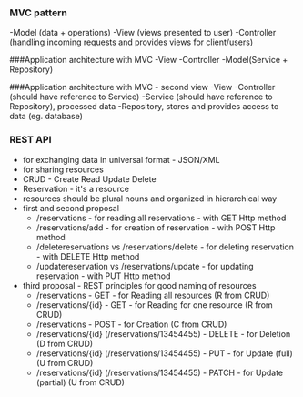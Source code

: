 ### MVC pattern
-Model (data + operations)
-View (views presented to user)
-Controller (handling incoming requests and provides views for client/users)

###Application architecture with MVC
-View
-Controller
-Model(Service + Repository)

###Application architecture with MVC - second view
-View
-Controller (should have reference to Service)
-Service (should have reference to Repository), processed data
-Repository, stores and provides access to data (eg. database)

### REST API
- for exchanging data in universal format - JSON/XML
- for sharing resources
- CRUD - Create Read Update Delete
- Reservation - it's a resource
- resources should be plural nouns and organized in hierarchical way
- first and second proposal
    - /reservations - for reading all reservations - with GET Http method
    - /reservations/add - for creation of reservation - with POST Http method
    - /deletereservations vs /reservations/delete - for deleting reservation - with DELETE Http method
    - /updatereservation vs /reservations/update - for updating reservation - with PUT Http method
- third proposal - REST principles for good naming of resources
    - /reservations - GET - for Reading all resources (R from CRUD)
    - /reservations/{id} - GET - for Reading for one resource (R from CRUD)
    - /reservations - POST - for Creation (C from CRUD)
    - /reservations/{id} (/reservations/13454455) - DELETE - for Deletion (D from CRUD)
    - /reservations/{id} (/reservations/13454455) - PUT - for Update (full) (U from CRUD)
    - /reservations/{id} (/reservations/13454455) - PATCH - for Update (partial) (U from CRUD)



